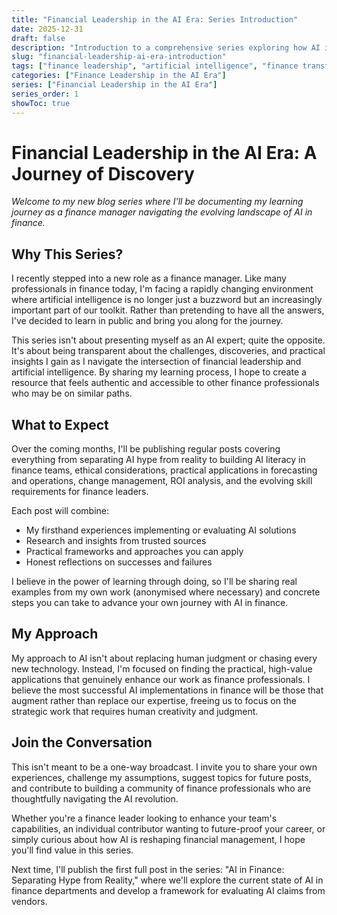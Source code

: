 ```yaml
---
title: "Financial Leadership in the AI Era: Series Introduction"
date: 2025-12-31
draft: false
description: "Introduction to a comprehensive series exploring how AI is transforming finance leadership and providing practical guidance for finance professionals."
slug: "financial-leadership-ai-era-introduction"
tags: ["finance leadership", "artificial intelligence", "finance transformation", "series introduction"]
categories: ["Finance Leadership in the AI Era"]
series: ["Financial Leadership in the AI Era"]
series_order: 1
showToc: true
---
```


# Financial Leadership in the AI Era: A Journey of Discovery

*Welcome to my new blog series where I'll be documenting my learning journey as a finance manager navigating the evolving landscape of AI in finance.*

## Why This Series?

I recently stepped into a new role as a finance manager. Like many professionals in finance today, I'm facing a rapidly changing environment where artificial intelligence is no longer just a buzzword but an increasingly important part of our toolkit. Rather than pretending to have all the answers, I've decided to learn in public and bring you along for the journey.

This series isn't about presenting myself as an AI expert; quite the opposite. It's about being transparent about the challenges, discoveries, and practical insights I gain as I navigate the intersection of financial leadership and artificial intelligence. By sharing my learning process, I hope to create a resource that feels authentic and accessible to other finance professionals who may be on similar paths.

## What to Expect

Over the coming months, I'll be publishing regular posts covering everything from separating AI hype from reality to building AI literacy in finance teams, ethical considerations, practical applications in forecasting and operations, change management, ROI analysis, and the evolving skill requirements for finance leaders.

Each post will combine:
- My firsthand experiences implementing or evaluating AI solutions
- Research and insights from trusted sources
- Practical frameworks and approaches you can apply
- Honest reflections on successes and failures

I believe in the power of learning through doing, so I'll be sharing real examples from my own work (anonymised where necessary) and concrete steps you can take to advance your own journey with AI in finance.

## My Approach

My approach to AI isn't about replacing human judgment or chasing every new technology. Instead, I'm focused on finding the practical, high-value applications that genuinely enhance our work as finance professionals. I believe the most successful AI implementations in finance will be those that augment rather than replace our expertise, freeing us to focus on the strategic work that requires human creativity and judgment.

## Join the Conversation

This isn't meant to be a one-way broadcast. I invite you to share your own experiences, challenge my assumptions, suggest topics for future posts, and contribute to building a community of finance professionals who are thoughtfully navigating the AI revolution.

Whether you're a finance leader looking to enhance your team's capabilities, an individual contributor wanting to future-proof your career, or simply curious about how AI is reshaping financial management, I hope you'll find value in this series.

Next time, I'll publish the first full post in the series: "AI in Finance: Separating Hype from Reality," where we'll explore the current state of AI in finance departments and develop a framework for evaluating AI claims from vendors.